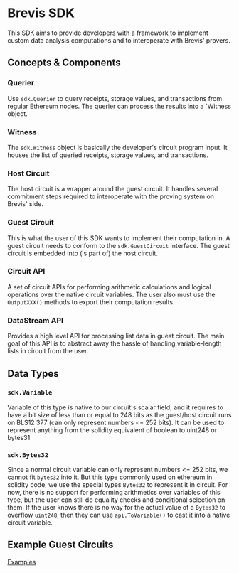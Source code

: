 # Brevis SDK

This SDK aims to provide developers with a framework to implement custom data analysis computations and to interoperate with Brevis' provers.

## Concepts & Components

### Querier

Use `sdk.Querier` to query receipts, storage values, and transactions from regular Ethereum nodes. The querier can process the results into a `Witness object.

### Witness

The `sdk.Witness` object is basically the developer's circuit program input. It houses the list of queried receipts, storage values, and transactions.

### Host Circuit

The host circuit is a wrapper around the guest circuit. It handles several commitment steps required to interoperate with the proving system on Brevis' side.

### Guest Circuit

This is what the user of this SDK wants to implement their computation in. A guest circuit needs to conform to the `sdk.GuestCircuit` interface. The guest circuit is embedded into (is part of) the host circuit. 

### Circuit API

A set of circuit APIs for performing arithmetic calculations and logical operations over the native circuit variables. The user also must use the `OutputXXX()` methods to export their computation results.

### DataStream API

Provides a high level API for processing list data in guest circuit. The main goal of this API is to abstract away the hassle of handling variable-length lists in circuit from the user. 

## Data Types

### `sdk.Variable`

Variable of this type is native to our circuit's scalar field, and it requires to have a bit size of less than or equal to 248 bits as the guest/host circuit runs on BLS12 377 (can only represent numbers <= 252 bits). It can be used to represent anything from the solidity equivalent of boolean to uint248 or bytes31 

### `sdk.Bytes32`

Since a normal circuit variable can only represent numbers <= 252 bits, we cannot fit `bytes32` into it. But this type commonly used on ethereum in solidity code, we use the special types `Bytes32` to represent it in circuit. For now, there is no support for performing arithmetics over variables of this type, but the user can still do equality checks and conditional selection on them. If the user knows there is no way for the actual value of a `Bytes32` to overflow `uint248`, then they can use `api.ToVariable()` to cast it into a native circuit variable.

## Example Guest Circuits

[Examples](./circuits/sdk/examples)
